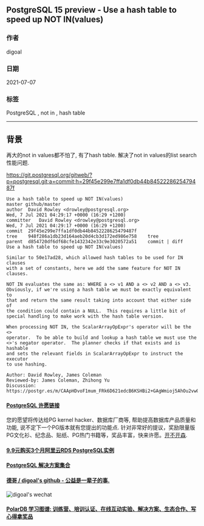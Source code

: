 ## PostgreSQL 15 preview - Use a hash table to speed up NOT IN(values)  
    
### 作者    
digoal    
    
### 日期    
2021-07-07    
    
### 标签    
PostgreSQL , not in , hash table     
    
----    
    
## 背景    
再大的not in values都不怕了, 有了hash table. 解决了not in values的list search性能问题.    
  
https://git.postgresql.org/gitweb/?p=postgresql.git;a=commit;h=29f45e299e7ffa1df0db44b8452228625479487f  
  
```  
Use a hash table to speed up NOT IN(values) 
master github/master  
author	David Rowley <drowley@postgresql.org>	  
Wed, 7 Jul 2021 04:29:17 +0000 (16:29 +1200)  
committer	David Rowley <drowley@postgresql.org>	  
Wed, 7 Jul 2021 04:29:17 +0000 (16:29 +1200)  
commit	29f45e299e7ffa1df0db44b8452228625479487f  
tree	948f286a1db23d164aeb20d4cb3d172ed986e758	tree  
parent	d854720df6df68cfe1432342e33c9e3020572a51	commit | diff  
Use a hash table to speed up NOT IN(values)  
  
Similar to 50e17ad28, which allowed hash tables to be used for IN clauses  
with a set of constants, here we add the same feature for NOT IN clauses.  
  
NOT IN evaluates the same as: WHERE a <> v1 AND a <> v2 AND a <> v3.  
Obviously, if we're using a hash table we must be exactly equivalent to  
that and return the same result taking into account that either side of  
the condition could contain a NULL.  This requires a little bit of  
special handling to make work with the hash table version.  
  
When processing NOT IN, the ScalarArrayOpExpr's operator will be the <>  
operator.  To be able to build and lookup a hash table we must use the  
<>'s negator operator.  The planner checks if that exists and is hashable  
and sets the relevant fields in ScalarArrayOpExpr to instruct the executor  
to use hashing.  
  
Author: David Rowley, James Coleman  
Reviewed-by: James Coleman, Zhihong Yu  
Discussion: https://postgr.es/m/CAApHDvoF1mum_FRk6D621edcB6KSHBi2+GAgWmioj5AhOu2vwQ@mail.gmail.com  
```  
  
  
#### [PostgreSQL 许愿链接](https://github.com/digoal/blog/issues/76 "269ac3d1c492e938c0191101c7238216")
您的愿望将传达给PG kernel hacker、数据库厂商等, 帮助提高数据库产品质量和功能, 说不定下一个PG版本就有您提出的功能点. 针对非常好的提议，奖励限量版PG文化衫、纪念品、贴纸、PG热门书籍等，奖品丰富，快来许愿。[开不开森](https://github.com/digoal/blog/issues/76 "269ac3d1c492e938c0191101c7238216").  
  
  
#### [9.9元购买3个月阿里云RDS PostgreSQL实例](https://www.aliyun.com/database/postgresqlactivity "57258f76c37864c6e6d23383d05714ea")
  
  
#### [PostgreSQL 解决方案集合](https://yq.aliyun.com/topic/118 "40cff096e9ed7122c512b35d8561d9c8")
  
  
#### [德哥 / digoal's github - 公益是一辈子的事.](https://github.com/digoal/blog/blob/master/README.md "22709685feb7cab07d30f30387f0a9ae")
  
  
![digoal's wechat](../pic/digoal_weixin.jpg "f7ad92eeba24523fd47a6e1a0e691b59")
  
  
#### [PolarDB 学习图谱: 训练营、培训认证、在线互动实验、解决方案、生态合作、写心得拿奖品](https://www.aliyun.com/database/openpolardb/activity "8642f60e04ed0c814bf9cb9677976bd4")
  
